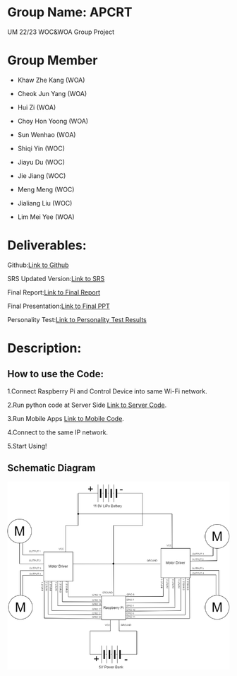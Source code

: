# Group Name: APCRT
UM 22/23 WOC&amp;WOA Group Project
# Group Member 
- Khaw Zhe Kang (WOA)

- Cheok Jun Yang (WOA)

- Hui Zi (WOA)

- Choy Hon Yoong (WOA)

- Sun Wenhao (WOA)

- Shiqi Yin (WOC)

- Jiayu Du (WOC)

- Jie Jiang (WOC)

- Meng Meng (WOC)

- Jialiang Liu (WOC)

- Lim Mei Yee (WOA)


# Deliverables:
Github:[Link to Github](https://github.com/khawzk/APCRT)

SRS Updated Version:[Link to SRS](https://docs.google.com/document/d/1aeNZ4wTOU638THBkRibN4lZSz_xdL-RwSOWbXxv-EOo/edit?usp=sharing)

Final Report:[Link to Final Report](https://docs.google.com/document/d/1X_rJUdVo2zp16W4-xh7Hi2c49kazBoBjqOIzAwe6stE/edit?usp=sharing)

Final Presentation:[Link to Final PPT](https://docs.google.com/presentation/d/1kSS2e1fDrstckYmUJUvtUW9S2_U1aeqB/edit?usp=sharing&ouid=104805441040835272476&rtpof=true&sd=true)

Personality Test:[Link to Personality Test Results](https://github.com/khawzk/APCRT/tree/main/personality-test)

# Description:
## How to use the Code:
1.Connect Raspberry Pi and Control Device into same Wi-Fi network.

2.Run python code at Server Side [Link to Server Code](https://github.com/khawzk/APCRT/tree/main/robot-server).

3.Run Mobile Apps [Link to Mobile Code](https://github.com/khawzk/APCRT/tree/main/robot-android-client).

4.Connect to the same IP network.

5.Start Using!


## Schematic Diagram

![schematic diagram](./img/schematic-diagram.png)

